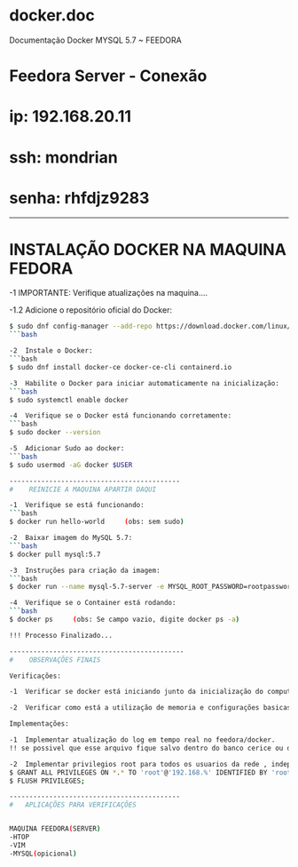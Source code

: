 # docker.doc
Documentação Docker MYSQL 5.7 ~ FEEDORA

# Feedora Server - Conexão
# ip:     192.168.20.11
# ssh:    mondrian
# senha:  rhfdjz9283

---------------------------------------------
#    INSTALAÇÃO DOCKER NA MAQUINA FEDORA

-1	IMPORTANTE: Verifique atualizações na maquina....

-1.2	Adicione o repositório oficial do Docker:

```bash
$ sudo dnf config-manager --add-repo https://download.docker.com/linux/fedora/docker-ce.repo
```bash

-2	Instale o Docker:
```bash
$ sudo dnf install docker-ce docker-ce-cli containerd.io

-3	Habilite o Docker para iniciar automaticamente na inicialização:
```bash
$ sudo systemctl enable docker

-4	Verifique se o Docker está funcionando corretamente:
```bash
$ sudo docker --version

-5	Adicionar Sudo ao docker:
```bash
$ sudo usermod -aG docker $USER

-------------------------------------------
#    REINICIE A MAQUINA APARTIR DAQUI

-1	Verifique se está funcionando:
```bash
$ docker run hello-world     (obs: sem sudo)

-2	Baixar imagem do MySQL 5.7:
```bash
$ docker pull mysql:5.7

-3	Instruções para criação da imagem:
```bash
$ docker run --name mysql-5.7-server -e MYSQL_ROOT_PASSWORD=rootpassword -e MYSQL_DATABASE=cerice -p 3306:3306 -d mysql:5.7

-4 	Verifique se o Container está rodando:
```bash
$ docker ps		(obs: Se campo vazio, digite docker ps -a)

!!! Processo Finalizado...

--------------------------------------------
#    OBSERVAÇÕES FINAIS

Verificações:

-1	Verificar se docker está iniciando junto da inicialização do computador

-2 	Verificar como está a utilização de memoria e configurações basicas do docker de acordo com a utilização do sistema.

Implementações:

-1	Implementar atualização do log em tempo real no feedora/docker.
!! se possivel que esse arquivo fique salvo dentro do banco cerice ou do MYSQL para ficar acessível.

-2 	Implementar privilegios root para todos os usuarios da rede , independente do IP , verificar com Magno se isso é pertinente.
$ GRANT ALL PRIVILEGES ON *.* TO 'root'@'192.168.%' IDENTIFIED BY 'rootpassword' WITH GRANT OPTION;
$ FLUSH PRIVILEGES;

-------------------------------------------
#   APLICAÇÕES PARA VERIFICAÇÕES


MAQUINA FEEDORA(SERVER)
-HTOP
-VIM
-MYSQL(opicional)
